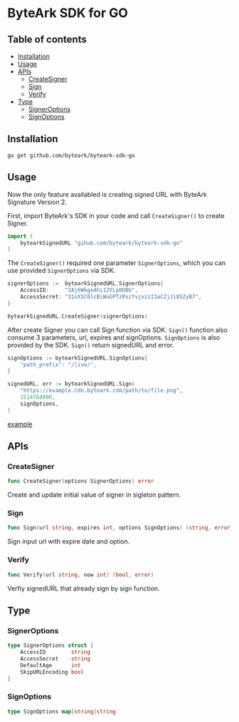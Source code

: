# ByteArk SDK for GO
## Table of contents
* [Installation](#Installation)
* [Usage](#Usage)
* [APIs](#APIs)
    * [CreateSigner](#CreateSigner)
    * [Sign](#Sign)
    * [Verify](#Verify)
* [Type](#Type)
    * [SignerOptions](#SignerOptions)
    * [SignOptions](#SignOptions)

## Installation
    go get github.com/byteark/byteark-sdk-go

## Usage

Now the only feature availabled is creating signed URL with ByteArk Signature Version 2.

First, import ByteArk's SDK in your code and call ```CreateSigner()``` to create Signer.

``` GO
import (
    bytearkSignedURL "gihub.com/byteark/byteark-sdk-go"
)
```
The ```CreateSigner()``` required one parameter ```SignerOptions```, which you can use provided ```SignerOptions``` via SDK.

```GO
signerOptions :=  bytearkSignedURL.SignerOptions{
    AccessID:     "2Aj6Wkge4hi1ZYLp0DBG",
    AccessSecret: "31sX5C0lcBiWuGPTzRszYvjxzzI3aCZjJi85ZyB7",
}

bytearkSignedURL.CreateSigner(signerOptions)
```

After create Signer you can call Sign function via SDK. ```Sign()``` function also consume 3 parameters, url, expires and signOptions. ```SignOptions``` is also provided by the SDK. ```Sign()``` return signedURL and error.
```GO
signOptions := bytearkSignedURL.SignOptions{
    "path_prefix": "/live/",
}

signedURL, err := bytearkSignedURL.Sign(
    "https://example.cdn.byteark.com/path/to/file.png",
    1514764800,
    signOptions,
)
```

[example](https://github.com/byteark/byteark-sdk-go/blob/master/examples/main.go)

## APIs
### CreateSigner
```GO
func CreateSigner(options SignerOptions) error
```
Create and update initial value of signer in sigleton pattern.
### Sign
```GO
func Sign(url string, expires int, options SignOptions) (string, error)
```
Sign input url with expire date and option.
### Verify
```GO
func Verify(url string, now int) (bool, error)
```
Verfiy signedURL that already sign by sign function.

## Type
### SignerOptions
```GO
type SignerOptions struct {
    AccessID        string
    AccessSecret    string
    DefaultAge      int
    SkipURLEncoding bool
}
```
### SignOptions
```GO
type SignOptions map[string]string
```
